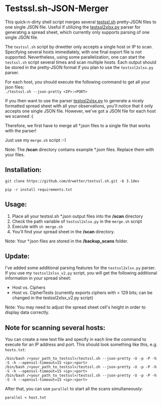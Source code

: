 # Testssl.sh-JSON-Merger
This quick-n-dirty shell script merges several [testssl.sh](https://github.com/drwetter/testssl.sh) pretty-JSON files to one single JSON file. Useful if utilizing the [testssl2xlsx.py](https://github.com/AresS31/testssl2xlsx) parser for generating a spread sheet, which currently only supports parsing of one single JSON file.

The `testssl.sh` script by drwetter only accepts a single host or IP to scan. Specifying several hosts immediately, with one final export file is not supported. Nevertheless, using some parallelization, one can start the `testssl.sh` script several times and scan multiple hosts. Each output should be stored in the pretty-JSON format if you plan to use the `testssl2xlsx.py` parser.

For each host, you should execute the following command to get all your json files:\
`./testssl.sh --json-pretty <IP>:<PORT>`

If you then want to use the parser [testssl2xlsx.py](https://github.com/AresS31/testssl2xlsx) to generate a nicely formatted spread sheet with all your observations, you'll notice that it only accepts one single JSON file. However, we've got a JSON file for each host we scanned :(

Therefore, we first have to merge all *.json files to a single file that works with the parser! 

Just use my `merge.sh` script :-)

Note: The **/scan** directory contains example *.json files. Replace them with your files.

## Installation:
`git clone https://github.com/drwetter/testssl.sh.git -b 3.1dev`

`pip -r install requirements.txt`

## Usage:
1. Place all your testssl.sh *.json output files into the **/scan** directory
2. Check the path variable of `testssl2xlsx.py` in the `merge.sh` script
3. Execute with `sh merge.sh`
4. You'll find your spread sheet in the **/scan** directory.

Note: Your *.json files are stored in the **/backup_scans** folder.


## Update:
I've added some additional parsing features for the `testssl2xlsx.py` parser. If you use my `testssl2xlsx_v2.py` script, you will get the following additional information in your spread sheet:

- Host vs. Ciphers
- Host vs. CipherTests (currently exports ciphers with < 129 bits; can be changed in the testssl2xlsx_v2.py script)

Note: You may need to adjust the spread sheet cell's height in order to display data correctly.

## Note for scanning several hosts:
You can create a new text file and specify in each line the command to execute for an IP address and port. 
This should look something like this, e.g. `hosts.txt`:
```
/bin/bash /<your_path_to_testssl>/testssl.sh --json-pretty -U -p -P -h -S -h --openssl-timeout=15 <ip>:<port>
/bin/bash /<your_path_to_testssl>/testssl.sh --json-pretty -U -p -P -h -S -h --openssl-timeout=15 <ip>:<port>
/bin/bash /<your_path_to_testssl>/testssl.sh --json-pretty -U -p -P -h -S -h --openssl-timeout=15 <ip>:<port>
```

After that, you can use `parallel` to start all the scans simultaneously:

`parallel < host.txt`
